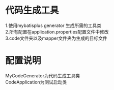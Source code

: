 # 代码生成工具
1.使用mybatisplus generator 生成所需的工具类 <br>
2.所有配置在application.properties配置文件中修改 <br>
3.code文件夹以及mapper文件夹为生成的目标文件

# 配置说明
MyCodeGenerator为代码生成工具类 <br>
CodeApplication为测试启动类
